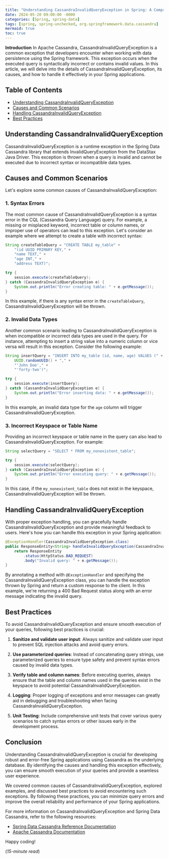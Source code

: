 ```yaml
---
title: "Understanding CassandraInvalidQueryException in Spring: A Comprehensive Guide"
date: 2024-05-20 09:00:00 -0000
categories: [Spring, spring-data]
tags: [spring, spring-unchecked, org.springframework.data.cassandra]
mermaid: true
toc: true
---
```



**Introduction**
In Apache Cassandra, CassandraInvalidQueryException is a common exception that developers encounter when working with data persistence using the Spring framework. This exception occurs when the executed query is syntactically incorrect or contains invalid values. In this article, we will delve into the details of CassandraInvalidQueryException, its causes, and how to handle it effectively in your Spring applications.

## Table of Contents
- [Understanding CassandraInvalidQueryException](#understanding-cassandravalidqueryexception)
- [Causes and Common Scenarios](#causes-and-common-scenarios)
- [Handling CassandraInvalidQueryException](#handling-cassandravalidqueryexception)
- [Best Practices](#best-practices)

## Understanding CassandraInvalidQueryException
CassandraInvalidQueryException is a runtime exception in the Spring Data Cassandra library that extends InvalidQueryException from the DataStax Java Driver. This exception is thrown when a query is invalid and cannot be executed due to incorrect syntax or incompatible data types.

## Causes and Common Scenarios
Let's explore some common causes of CassandraInvalidQueryException:

### 1. Syntax Errors
The most common cause of CassandraInvalidQueryException is a syntax error in the CQL (Cassandra Query Language) query. For example, a missing or misplaced keyword, incorrect table or column names, or improper use of operators can lead to this exception. Let's consider an example where we attempt to create a table with incorrect syntax:

```java
String createTableQuery = "CREATE TABLE my_table" +
    "(id UUID PRIMARY KEY," +
    "name TEXT," +
    "age INT," +
    "address TEXT)";

try {
    session.execute(createTableQuery);
} catch (CassandraInvalidQueryException e) {
    System.out.println("Error creating table: " + e.getMessage());
}
```

In this example, if there is any syntax error in the `createTableQuery`, CassandraInvalidQueryException will be thrown.

### 2. Invalid Data Types
Another common scenario leading to CassandraInvalidQueryException is when incompatible or incorrect data types are used in the query. For instance, attempting to insert a string value into a numeric column or vice versa will result in this exception. Consider the following example:

```java
String insertQuery = "INSERT INTO my_table (id, name, age) VALUES (" +
    UUID.randomUUID() + "," +
    "'John Doe'," +
    "'forty-two')";

try {
    session.execute(insertQuery);
} catch (CassandraInvalidQueryException e) {
    System.out.println("Error inserting data: " + e.getMessage());
}
```

In this example, an invalid data type for the `age` column will trigger CassandraInvalidQueryException.

### 3. Incorrect Keyspace or Table Name
Providing an incorrect keyspace or table name in the query can also lead to CassandraInvalidQueryException. For example:

```java
String selectQuery = "SELECT * FROM my_nonexistent_table";

try {
    session.execute(selectQuery);
} catch (CassandraInvalidQueryException e) {
    System.out.println("Error executing query: " + e.getMessage());
}
```

In this case, if the `my_nonexistent_table` does not exist in the keyspace, CassandraInvalidQueryException will be thrown.

## Handling CassandraInvalidQueryException
With proper exception handling, you can gracefully handle CassandraInvalidQueryException and provide meaningful feedback to users. Here's how you can handle this exception in your Spring application:

```java
@ExceptionHandler(CassandraInvalidQueryException.class)
public ResponseEntity<String> handleInvalidQueryException(CassandraInvalidQueryException e) {
    return ResponseEntity
        .status(HttpStatus.BAD_REQUEST)
        .body("Invalid query: " + e.getMessage());
}
```

By annotating a method with `@ExceptionHandler` and specifying the CassandraInvalidQueryException class, you can handle the exception thrown by Spring and return a custom response to the client. In this example, we're returning a 400 Bad Request status along with an error message indicating the invalid query.

## Best Practices
To avoid CassandraInvalidQueryException and ensure smooth execution of your queries, following best practices is crucial:

1. **Sanitize and validate user input**: Always sanitize and validate user input to prevent SQL injection attacks and avoid query errors.

2. **Use parameterized queries**: Instead of concatenating query strings, use parameterized queries to ensure type safety and prevent syntax errors caused by invalid data types.

3. **Verify table and column names**: Before executing queries, always ensure that the table and column names used in the queries exist in the keyspace to avoid potential CassandraInvalidQueryException.

4. **Logging**: Proper logging of exceptions and error messages can greatly aid in debugging and troubleshooting when facing CassandraInvalidQueryException.

5. **Unit Testing**: Include comprehensive unit tests that cover various query scenarios to catch syntax errors or other issues early in the development process.

## Conclusion
Understanding CassandraInvalidQueryException is crucial for developing robust and error-free Spring applications using Cassandra as the underlying database. By identifying the causes and handling this exception effectively, you can ensure smooth execution of your queries and provide a seamless user experience.

We covered common causes of CassandraInvalidQueryException, explored examples, and discussed best practices to avoid encountering such exceptions. By following these practices, you can minimize query errors and improve the overall reliability and performance of your Spring applications.

For more information on CassandraInvalidQueryException and Spring Data Cassandra, refer to the following resources:

- [Spring Data Cassandra Reference Documentation](https://docs.spring.io/spring-data/cassandra/docs/current/reference/html/)
- [Apache Cassandra Documentation](https://cassandra.apache.org/doc/latest/)

Happy coding!

(*15-minute read*)
